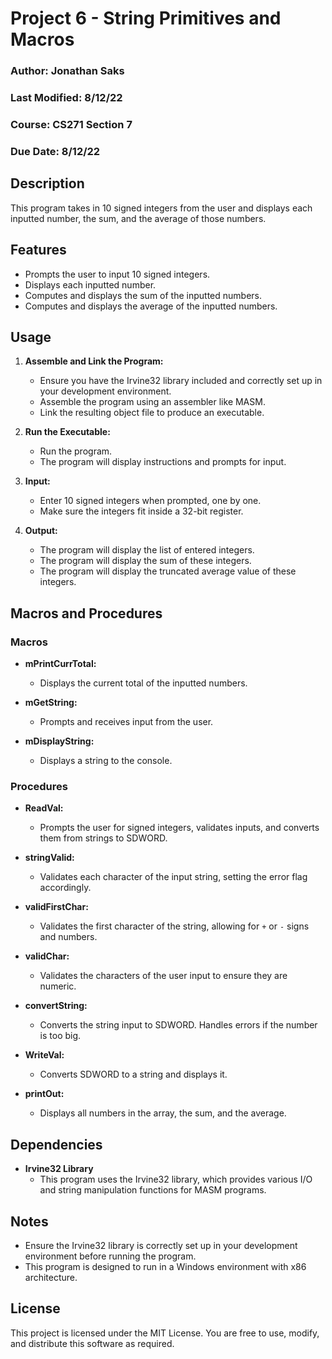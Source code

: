 # Project 6 - String Primitives and Macros

### Author: Jonathan Saks
### Last Modified: 8/12/22
### Course: CS271 Section 7
### Due Date: 8/12/22

## Description
This program takes in 10 signed integers from the user and displays each inputted number, the sum, and the average of those numbers.

## Features
- Prompts the user to input 10 signed integers.
- Displays each inputted number.
- Computes and displays the sum of the inputted numbers.
- Computes and displays the average of the inputted numbers.

## Usage
1. **Assemble and Link the Program:**
   - Ensure you have the Irvine32 library included and correctly set up in your development environment.
   - Assemble the program using an assembler like MASM.
   - Link the resulting object file to produce an executable.
   
2. **Run the Executable:**
   - Run the program.
   - The program will display instructions and prompts for input.

3. **Input:**
   - Enter 10 signed integers when prompted, one by one.
   - Make sure the integers fit inside a 32-bit register.

4. **Output:**
   - The program will display the list of entered integers.
   - The program will display the sum of these integers.
   - The program will display the truncated average value of these integers.

## Macros and Procedures

### Macros
- **mPrintCurrTotal:**
  - Displays the current total of the inputted numbers.

- **mGetString:**
  - Prompts and receives input from the user.

- **mDisplayString:**
  - Displays a string to the console.

### Procedures
- **ReadVal:**
  - Prompts the user for signed integers, validates inputs, and converts them from strings to SDWORD.

- **stringValid:**
  - Validates each character of the input string, setting the error flag accordingly.

- **validFirstChar:**
  - Validates the first character of the string, allowing for `+` or `-` signs and numbers.

- **validChar:**
  - Validates the characters of the user input to ensure they are numeric.

- **convertString:**
  - Converts the string input to SDWORD. Handles errors if the number is too big.

- **WriteVal:**
  - Converts SDWORD to a string and displays it.

- **printOut:**
  - Displays all numbers in the array, the sum, and the average.

## Dependencies
- **Irvine32 Library**
  - This program uses the Irvine32 library, which provides various I/O and string manipulation functions for MASM programs.

## Notes
- Ensure the Irvine32 library is correctly set up in your development environment before running the program.
- This program is designed to run in a Windows environment with x86 architecture.

## License
This project is licensed under the MIT License. You are free to use, modify, and distribute this software as required.
